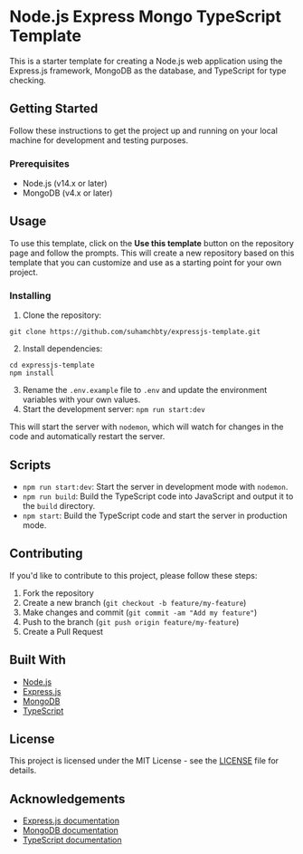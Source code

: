 # Node.js Express Mongo TypeScript Template

This is a starter template for creating a Node.js web application using the Express.js framework, MongoDB as the database, and TypeScript for type checking.

## Getting Started

Follow these instructions to get the project up and running on your local machine for development and testing purposes.

### Prerequisites

-   Node.js (v14.x or later)
-   MongoDB (v4.x or later)

## Usage

To use this template, click on the **Use this template** button on the repository page and follow the prompts. This will create a new repository based on this template that you can customize and use as a starting point for your own project.

### Installing

1. Clone the repository:

```shell
git clone https://github.com/suhamchbty/expressjs-template.git
```

2. Install dependencies:

```shell
cd expressjs-template
npm install
```

3. Rename the `.env.example` file to `.env` and update the environment variables with your own values.
4. Start the development server: `npm run start:dev`

This will start the server with `nodemon`, which will watch for changes in the code and automatically restart the server.

## Scripts

-   `npm run start:dev`: Start the server in development mode with `nodemon`.
-   `npm run build`: Build the TypeScript code into JavaScript and output it to the `build` directory.
-   `npm start`: Build the TypeScript code and start the server in production mode.

## Contributing

If you'd like to contribute to this project, please follow these steps:

1. Fork the repository
2. Create a new branch (`git checkout -b feature/my-feature`)
3. Make changes and commit (`git commit -am "Add my feature"`)
4. Push to the branch (`git push origin feature/my-feature`)
5. Create a Pull Request

## Built With

-   [Node.js](https://nodejs.org/)
-   [Express.js](https://expressjs.com/)
-   [MongoDB](https://www.mongodb.com/)
-   [TypeScript](https://www.typescriptlang.org/)

## License

This project is licensed under the MIT License - see the [LICENSE](LICENSE) file for details.

## Acknowledgements

-   [Express.js documentation](https://expressjs.com/)
-   [MongoDB documentation](https://docs.mongodb.com/)
-   [TypeScript documentation](https://www.typescriptlang.org/docs/home.html)
